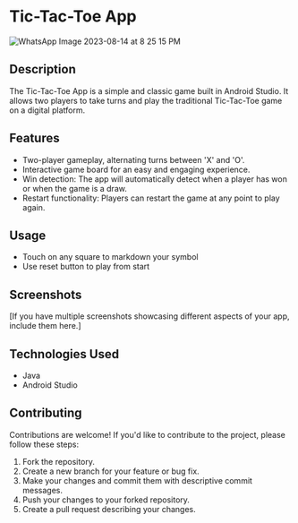 # Tic-Tac-Toe App

![WhatsApp Image 2023-08-14 at 8 25 15 PM](https://github.com/puneetbhakte/tic-tac-toe/assets/96128250/d0520a43-8296-4721-9f5c-a3b52a39ad54)

## Description

The Tic-Tac-Toe App is a simple and classic game built in Android Studio. It allows two players to take turns and play the traditional Tic-Tac-Toe game on a digital platform.

## Features

- Two-player gameplay, alternating turns between 'X' and 'O'.
- Interactive game board for an easy and engaging experience.
- Win detection: The app will automatically detect when a player has won or when the game is a draw.
- Restart functionality: Players can restart the game at any point to play again.

## Usage
- Touch on any square to markdown your symbol
- Use reset button to play from start

## Screenshots

[If you have multiple screenshots showcasing different aspects of your app, include them here.]

## Technologies Used

- Java
- Android Studio

## Contributing

Contributions are welcome! If you'd like to contribute to the project, please follow these steps:

1. Fork the repository.
2. Create a new branch for your feature or bug fix.
3. Make your changes and commit them with descriptive commit messages.
4. Push your changes to your forked repository.
5. Create a pull request describing your changes.
